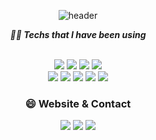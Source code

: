 <div align="center">
<!-- [![](https://raw.githubusercontent.com/J-Ymini/J-Ymini/main/profile-summary-card-output/github_dark/0-profile-details.svg)](https://github.com/vn7n24fzkq/github-profile-summary-cards)
 [![](https://raw.githubusercontent.com/J-Ymini/J-Ymini/main/profile-summary-card-output/github_dark/2-most-commit-language.svg)](https://github.com/vn7n24fzkq/github-profile-summary-cards)
[![](https://raw.githubusercontent.com/J-Ymini/J-Ymini/main/profile-summary-card-output/github_dark/3-stats.svg)](https://github.com/vn7n24fzkq/github-profile-summary-cards)  -->

![header](https://capsule-render.vercel.app/api?type=waving&color=2980b9&animation=fadeIn&height=170&section=header&text=Hi,%20I'm%20Malek%20Khelil%20🖐🏼&fontSize=30&fontColor=ffffff&fontAlignY=33)

<!--  [![Anurag's GitHub stats](https://github-readme-stats.vercel.app/api?username=J-Ymini&show_icons=true&theme=onedark)](https://github.com/anuraghazra/github-readme-stats)  -->
 
<!--  [![Top Langs](https://github-readme-stats.vercel.app/api/top-langs/?username=J-Ymini&layout=compact)](https://github.com/anuraghazra/github-readme-stats) -->

 
<!-- ### 🛠 Tech Stack 🛠 -->
 
***👨‍💻 Techs that I have been using***
 
 <br/>
  <img src="https://img.shields.io/badge/HTML5-E34F26?style=for-the-badge&logo=HTML5&logoColor=white"/>
 <img src="https://img.shields.io/badge/CSS3-1572B6?style=for-the-badge&logo=css3&logoColor=white"/>
 <img src="https://img.shields.io/badge/Javascript-ffb13b?style=for-the-badge&logo=javascript&logoColor=white"/> 
  <img src="https://img.shields.io/badge/bootstrap-%23563D7C.svg?style=for-the-badge&logo=bootstrap&logoColor=white"/>
 <br />
  <img src="https://img.shields.io/badge/python-3670A0?style=for-the-badge&logo=python&logoColor=ffdd54"/>
  <img src="https://img.shields.io/badge/PHP-777BB4?style=for-the-badge&logo=php&logoColor=white"/>
  <img src="https://img.shields.io/badge/laravel-%23FF2D20.svg?style=for-the-badge&logo=laravel&logoColor=white"/>
  <img src="https://img.shields.io/badge/java-%23ED8B00.svg?style=for-the-badge&logo=java&logoColor=white"/> 
  <img src="https://img.shields.io/badge/Android-3DDC84?style=for-the-badge&logo=android&logoColor=white"/> 
 
 

 <!--   <img src="https://img.shields.io/badge/React Router-CA4245?style=for-the-badge&logo=React Router&logoColor=white"/> -->
<!--   <img src="https://img.shields.io/badge/Redux-764ABC?style=for-the-badge&logo=Redux&logoColor=white"/> -->
<!--   <img src="https://img.shields.io/badge/Chart.js-FF6384?style=for-the-badge&logo=Chart.js&logoColor=white"/> -->
<!--   <br/> -->

<!--   <img src="https://img.shields.io/badge/Git-F05032?style=for-the-badge&logo=Git&logoColor=white"/> -->
 
<!--  <br/> -->
 
<!-- ***👩🏻‍💻 Techs that I'm currently interested!*** -->
<!--  <br/> -->

<!--   <img src="https://img.shields.io/badge/Recoil-764ABC?style=for-the-badge&logo=Redux&logoColor=white"/> -->
<!--    <img src="https://img.shields.io/badge/Jest-C21325?style=for-the-badge&logo=Jest&logoColor=white"/> -->
 <!--   <img src="https://img.shields.io/badge/Docker-2496ED?style=for-the-badge&logo=Docker&logoColor=white"/> -->
 
<!--   <img src="https://img.shields.io/badge/Webpack-8DD6F9?style=for-the-badge&logo=Webpack&logoColor=white"/>  -->
<!--   <img src="https://img.shields.io/badge/GraphQL-E434AA?style=for-the-badge&logo=GraphQL&logoColor=white"/> -->
 
 
<!--  <br/> -->
<!--  <br/> -->
 
 ### 😄 Website & Contact
  <a href="https://jymini.tistory.com/"><img src="https://img.shields.io/badge/Portfolio-ffffff?style=for-the-badge&logo=Portfolio&logoColor=black"/></a>
 <a href="mailto:malek.kh211@gmail.com"><img src="https://img.shields.io/badge/Gmail-EA4335?style=for-the-badge&logo=Gmail&logoColor=white"/></a>
  <a href="https://www.linkedin.com/in/malek-khelil/"><img src="https://img.shields.io/badge/linkedin-%230077B5.svg?style=for-the-badge&logo=linkedin&logoColor=white"/></a>
<!-- <a href="https://winter-pond-0a7.notion.site/d562fb0110964e6c9485d29e7c491eca"><img src="https://img.shields.io/badge/Notion-000000?style=for-the-badge&logo=Notion&logoColor=white"/></a> -->


<!--
**mkh-dev/mkh-dev** is a ✨ _special_ ✨ repository because its `README.md` (this file) appears on your GitHub profile.

Here are some ideas to get you started:

- 🔭 I’m currently working on ...
- 🌱 I’m currently learning ...
- 👯 I’m looking to collaborate on ...
- 🤔 I’m looking for help with ...
- 💬 Ask me about ...
- 📫 How to reach me: ...
- 😄 Pronouns: ...
- ⚡ Fun fact: ...
-->

</div>

